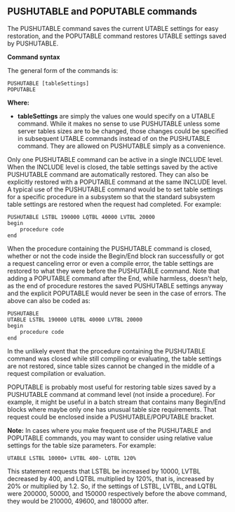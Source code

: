 ## PUSHUTABLE and POPUTABLE commands

The PUSHUTABLE command saves the current UTABLE settings for easy restoration, and the POPUTABLE command restores UTABLE settings saved by PUSHUTABLE.

**Command syntax**

The general form of the commands is:

```
PUSHUTABLE [tableSettings]
POPUTABLE
```

**Where:**

* **tableSettings** are simply the values one would specify on a UTABLE command. While it makes no sense to use PUSHUTABLE unless some server tables sizes are to be changed, those changes could be specified in subsequent UTABLE commands instead of on the PUSHUTABLE command. They are allowed on PUSHUTABLE simply as a convenience.

Only one PUSHUTABLE command can be active in a single INCLUDE level. When the INCLUDE level is closed, the table settings saved by the active PUSHUTABLE command are automatically restored. They can also be explicitly restored with a POPUTABLE command at the same INCLUDE level. A typical use of the PUSHUTABLE command would be to set table settings for a specific procedure in a subsystem so that the standard subsystem table settings are restored when the request had completed. For example:

```
PUSHUTABLE LSTBL 190000 LQTBL 40000 LVTBL 20000
begin
	procedure code
end
```

When the procedure containing the PUSHUTABLE command is closed, whether or not the code inside the Begin/End block ran successfully or got a request canceling error or even a compile error, the table settings are restored to what they were before the PUSHUTABLE command. Note that adding a POPUTABLE command after the End, while harmless, doesn't help, as the end of procedure restores the saved PUSHUTABLE settings anyway and the explicit POPUTABLE would never be seen in the case of errors. The above can also be coded as:

```
PUSHUTABLE
UTABLE LSTBL 190000 LQTBL 40000 LVTBL 20000
begin
	procedure code
end
```

In the unlikely event that the procedure containing the PUSHUTABLE command was closed while still compiling or evaluating, the table settings are not restored, since table sizes cannot be changed in the middle of a request compilation or evaluation.

POPUTABLE is probably most useful for restoring table sizes saved by a PUSHUTABLE command at command level (not inside a procedure). For example, it might be useful in a batch stream that contains many Begin/End blocks where maybe only one has unusual table size requirements. That request could be enclosed inside a PUSHUTABLE/POPUTABLE bracket.

**Note:** In cases where you make frequent use of the PUSHUTABLE and POPUTABLE commands, you may want to consider using relative value settings for the table size parameters. For example:

```
UTABLE LSTBL 10000+ LVTBL 400- LQTBL 120%
```

This statement requests that LSTBL be increased by 10000, LVTBL decreased by 400, and LQTBL multiplied by 120%, that is, increased by 20% or multiplied by 1.2. So, if the settings of LSTBL, LVTBL, and LQTBL were 200000, 50000, and 150000 respectively before the above command, they would be 210000, 49600, and 180000 after.
